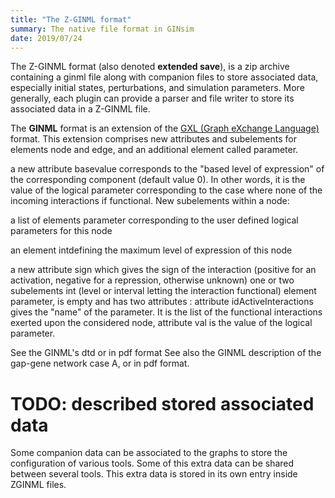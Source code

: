 ```yaml
---
title: "The Z-GINML format"
summary: The native file format in GINsim
date: 2019/07/24
---
```


The Z-GINML format (also denoted **extended save**), is a zip archive containing a ginml file along with
companion files to store associated data, especially initial states, perturbations, and simulation parameters.
More generally, each plugin can provide a parser and file writer to store its associated data in a Z-GINML file.


The **GINML** format is an extension of the [GXL (Graph eXchange Language)](http://www.gupro.de/GXL) format.
This extension comprises new attributes and subelements for elements node and edge, and an additional element called parameter.


<terms>
<item><title>element node</title>
    <p>a new attribute basevalue corresponds to the "based level of expression" of the corresponding component (default value 0).
        In other words, it is the value of the logical parameter corresponding to the case where none of the incoming interactions if functional.
        New subelements within a node:
    </p>
    <list>
        <item><p>a list of elements parameter corresponding to the user defined logical parameters for this node</p></item>
        <item><p>an element intdefining the maximum level of expression of this node</p></item>
    </list>
</item>
<item><title>element edge</title>
<p>a new attribute sign which gives the sign of the interaction (positive for an activation, negative for a repression, otherwise unknown)
one or two subelements int (level or interval letting the interaction functional)
element parameter, is empty and has two attributes :
attribute idActiveInteractions gives the "name" of the parameter. It is the list of the functional interactions exerted upon the considered node,
attribute val is the value of the logical parameter.</p>
</item>
</terms>


See the GINML's dtd or in pdf format 
See also the GINML description of the gap-gene network case A, or in pdf format.


# TODO: described stored associated data

Some companion data can be associated to the graphs to store the configuration of various tools.
Some of this extra data can be shared between several tools.
This extra data is stored in its own entry inside ZGINML files.


